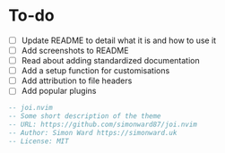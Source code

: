# To-do

- [ ] Update README to detail what it is and how to use it
- [ ] Add screenshots to README
- [ ] Read about adding standardized documentation
- [ ] Add a setup function for customisations
- [ ] Add attribution to file headers
- [ ] Add popular plugins

```lua
-- joi.nvim
-- Some short description of the theme
-- URL: https://github.com/simonward87/joi.nvim
-- Author: Simon Ward https://simonward.uk
-- License: MIT
```
